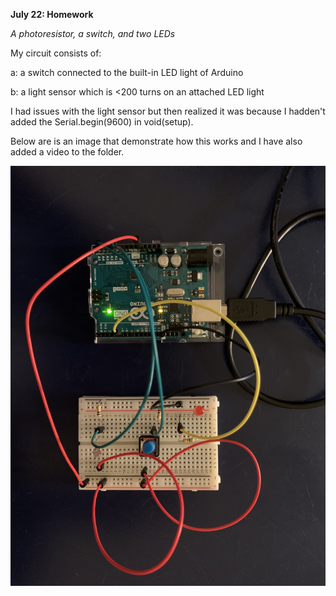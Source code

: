 **July 22: Homework**

*A photoresistor, a switch, and two LEDs*

My circuit consists of:

a: a switch connected to the built-in LED light of Arduino

b: a light sensor which is <200 turns on an attached LED light


I had issues with the light sensor but then realized it was because I hadden't added the Serial.begin(9600) in void(setup).

Below are is an image that demonstrate how this works and I have also added a video to the folder.

![](Circuit1.jpg)
